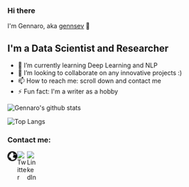 <!--
**gennsev/gennsev** is a ✨ _special_ ✨ repository because its `README.md` (this file) appears on your GitHub profile.

Here are some ideas to get you started:

- 🔭 I’m currently working on ...
- 🌱 I’m currently learning ...
- 👯 I’m looking to collaborate on ...
- 🤔 I’m looking for help with ...
- 💬 Ask me about ...
- 📫 How to reach me: ...
- 😄 Pronouns: ...
- ⚡ Fun fact: 
-->

### Hi there 
I'm Gennaro, aka [gennsev](www.gennsev.com) 👋 

## I'm a Data Scientist and Researcher 
- 🌱 I’m currently learning Deep Learning and NLP
- 👯 I’m looking to collaborate on any innovative projects :)
- 📫 How to reach me: scroll down and contact me
- ⚡ Fun fact: I'm a writer as a hobby


![Gennaro's github stats](https://github-readme-stats.vercel.app/api?username=gennsev)

![Top Langs](https://github-readme-stats.vercel.app/api/top-langs/?username=gennsev&layout=compact)


### Contact me:

[<img align="left" alt="gennsev.com" width="22px" src="https://raw.githubusercontent.com/iconic/open-iconic/master/svg/globe.svg" />][website]
[<img align="left" alt="Twitter" width="22px" src="https://cdn.jsdelivr.net/npm/simple-icons@v3/icons/twitter.svg" />][twitter]
[<img align="left" alt="LinkedIn" width="22px" src="https://cdn.jsdelivr.net/npm/simple-icons@v3/icons/linkedin.svg" />][linkedin]




[website]: https://gennsev.com
[twitter]: https://twitter.com/gennsev
[linkedin]: https://www.linkedin.com/in/gennaro-rodrigues-518a4020/
